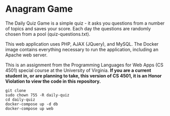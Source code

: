 Anagram Game
============
The Daily Quiz Game is a simple quiz - it asks you questions from a number of topics and saves your score. Each day the questions are randomly chosen from a pool (quiz-questions.txt).

This web application uses PHP, AJAX (JQuery), and MySQL. The Docker image contains everything necessary to run the application, including an Apache web server.

This is an assignment from the Programming Languages for Web Apps (CS 4501) special course at the University of Virginia. **If you are a current student in, or are planning to take, this version of CS 4501, it is an Honor Violation to view the code in this repository.**

```
git clone
sudo chown 755 -R daily-quiz
cd daily-quiz
docker-compose up -d db
docker-compose up web
```